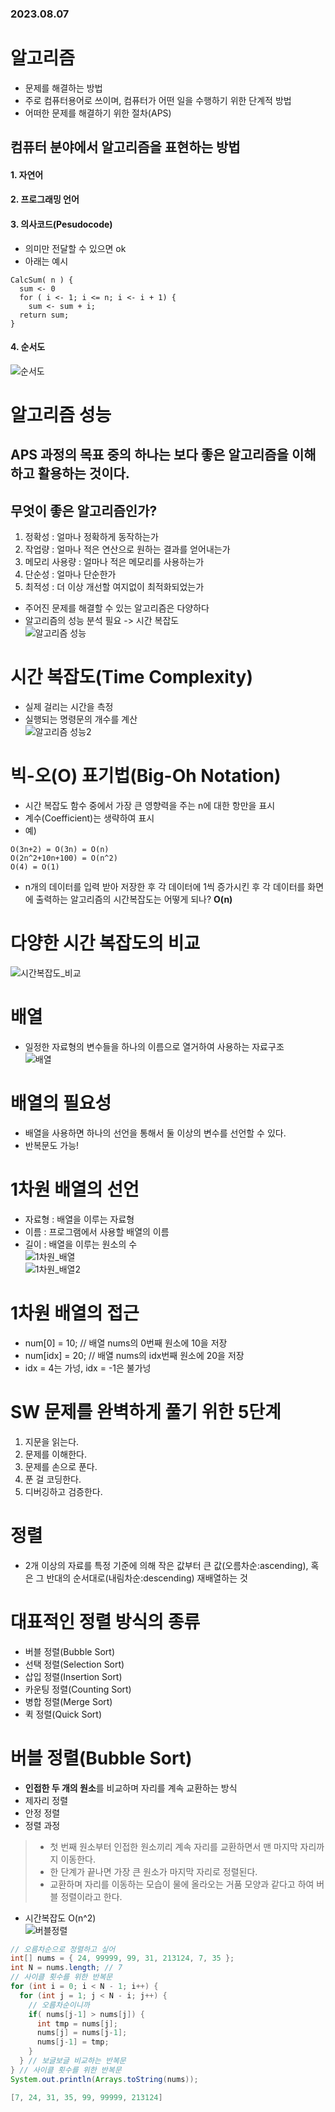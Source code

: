 ### 2023.08.07
# 알고리즘
- 문제를 해결하는 방법
- 주로 컴퓨터용어로 쓰이며, 컴퓨터가 어떤 일을 수행하기 위한 단계적 방법
- 어떠한 문제를 해결하기 위한 절차(APS)

## 컴퓨터 분야에서 알고리즘을 표현하는 방법
#### 1. 자연어
#### 2. 프로그래밍 언어
#### 3. 의사코드(Pesudocode)
  - 의미만 전달할 수 있으면 ok
  - 아래는 예시
```
CalcSum( n ) {
  sum <- 0
  for ( i <- 1; i <= n; i <- i + 1) {
    sum <- sum + i;
  return sum;
}
```
#### 4. 순서도  
![순서도](/images/순서도.PNG)

# 알고리즘 성능
## APS 과정의 목표 중의 하나는 보다 좋은 알고리즘을 이해하고 활용하는 것이다.

## 무엇이 좋은 알고리즘인가?
1. 정확성 : 얼마나 정확하게 동작하는가
2. 작업량 : 얼마나 적은 연산으로 원하는 결과를 얻어내는가
3. 메모리 사용량 : 얼마나 적은 메모리를 사용하는가
4. 단순성 : 얼마나 단순한가
5. 최적성 : 더 이상 개선할 여지없이 최적화되었는가

- 주어진 문제를 해결할 수 있는 알고리즘은 다양하다
- 알고리즘의 성능 분석 필요 -> 시간 복잡도  
![알고리즘 성능](/images/알고리즘_성능.PNG)

# 시간 복잡도(Time Complexity)
- 실제 걸리는 시간을 측정
- 실행되는 명령문의 개수를 계산  
![알고리즘 성능2](/images/알고리즘_성능2.PNG)

# 빅-오(O) 표기법(Big-Oh Notation)
- 시간 복잡도 함수 중에서 가장 큰 영향력을 주는 n에 대한 항만을 표시
- 계수(Coefficient)는 생략하여 표시
- 예)
```
O(3n+2) = O(3n) = O(n)
O(2n^2+10n+100) = O(n^2)
O(4) = O(1)
```
- n개의 데이터를 입력 받아 저장한 후 각 데이터에 1씩 증가시킨 후 각 데이터를 화면에 출력하는 알고리즘의 시간복잡도는 어떻게 되나? **O(n)**

# 다양한 시간 복잡도의 비교  
![시간복잡도_비교](/images/시간복잡도_비교.PNG)

# 배열
- 일정한 자료형의 변수들을 하나의 이름으로 열거하여 사용하는 자료구조  
![배열](/images/배열.PNG)

# 배열의 필요성
- 배열을 사용하면 하나의 선언을 통해서 둘 이상의 변수를 선언할 수 있다.
- 반복문도 가능!

# 1차원 배열의 선언
- 자료형 : 배열을 이루는 자료형
- 이름 : 프로그램에서 사용할 배열의 이름
- 길이 : 배열을 이루는 원소의 수  
![1차원_배열](/images/1차원_배열.PNG)  
![1차원_배열2](/images/1차원_배열2.PNG)
# 1차원 배열의 접근
- num[0] = 10;   // 배열 nums의 0번째 원소에 10을 저장
- num[idx] = 20; // 배열 nums의 idx번째 원소에 20을 저장
- idx = 4는 가넝, idx = -1은 불가넝

# SW 문제를 완벽하게 풀기 위한 5단계
1. 지문을 읽는다.
2. 문제를 이해한다.
3. 문제를 손으로 푼다.
4. 푼 걸 코딩한다.
5. 디버깅하고 검증한다.

# 정렬
- 2개 이상의 자료를 특정 기준에 의해 작은 값부터 큰 값(오름차순:ascending), 혹은 그 반대의 순서대로(내림차순:descending) 재배열하는 것

# 대표적인 정렬 방식의 종류
- 버블 정렬(Bubble Sort)
- 선택 정렬(Selection Sort) 
- 삽입 정렬(Insertion Sort)
- 카운팅 정렬(Counting Sort)
- 병합 정렬(Merge Sort)
- 퀵 정렬(Quick Sort)

# 버블 정렬(Bubble Sort)
- **인접한 두 개의 원소**를 비교하며 자리를 계속 교환하는 방식
- 제자리 정렬
- 안정 정렬
- 정렬 과정
> - 첫 번째 원소부터 인접한 원소끼리 계속 자리를 교환하면서 맨 마지막 자리까지 이동한다.
> - 한 단계가 끝나면 가장 큰 원소가 마지막 자리로 정렬된다.
> - 교환하며 자리를 이동하는 모습이 물에 올라오는 거품 모양과 같다고 하여 버블 정렬이라고 한다.
- 시간복잡도 O(n^2)  
![버블정렬](/images/버블정렬.PNG)
```java
// 오름차순으로 정렬하고 싶어
int[] nums = { 24, 99999, 99, 31, 213124, 7, 35 };
int N = nums.length; // 7
// 사이클 횟수를 위한 반복문
for (int i = 0; i < N - 1; i++) {
  for (int j = 1; j < N - i; j++) {
    // 오름차순이니까
    if( nums[j-1] > nums[j]) {
      int tmp = nums[j];
      nums[j] = nums[j-1];
      nums[j-1] = tmp;
    }
  } // 보글보글 비교하는 반복문
} // 사이클 횟수를 위한 반복문
System.out.println(Arrays.toString(nums));
```
```java
[7, 24, 31, 35, 99, 99999, 213124]
```
